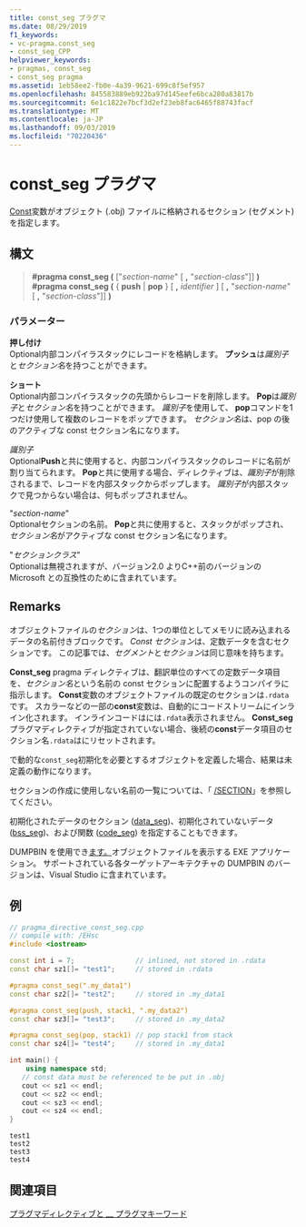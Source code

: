 ```yaml
---
title: const_seg プラグマ
ms.date: 08/29/2019
f1_keywords:
- vc-pragma.const_seg
- const_seg_CPP
helpviewer_keywords:
- pragmas, const_seg
- const_seg pragma
ms.assetid: 1eb58ee2-fb0e-4a39-9621-699c8f5ef957
ms.openlocfilehash: 845583889eb922ba97d145eefe6bca280a83817b
ms.sourcegitcommit: 6e1c1822e7bcf3d2ef23eb8fac6465f88743facf
ms.translationtype: MT
ms.contentlocale: ja-JP
ms.lasthandoff: 09/03/2019
ms.locfileid: "70220436"
---
```

# <a name="const_seg-pragma"></a>const_seg プラグマ

[Const](../cpp/const-cpp.md)変数がオブジェクト (.obj) ファイルに格納されるセクション (セグメント) を指定します。

## <a name="syntax"></a>構文

> **#pragma const_seg (** ["*section-name*" [ **,** "*section-class*"]] **)** \
> **#pragma const_seg (** { **push** | **pop** } [ **,** *identifier* ] [ **,** "*section-name*" [ **,** "*section-class*"]] **)**

### <a name="parameters"></a>パラメーター

**押し付け**\
Optional内部コンパイラスタックにレコードを格納します。 **プッシュ**は*識別子*と*セクション名*を持つことができます。

**ショート**\
Optional内部コンパイラスタックの先頭からレコードを削除します。 **Pop**は*識別子*と*セクション名*を持つことができます。 *識別子*を使用して、 **pop**コマンドを1つだけ使用して複数のレコードをポップできます。 *セクション名*は、pop の後のアクティブな const セクション名になります。

*識別子*\
Optional**Push**と共に使用すると、内部コンパイラスタックのレコードに名前が割り当てられます。 **Pop**と共に使用する場合、ディレクティブは、*識別子*が削除されるまで、レコードを内部スタックからポップします。 *識別子*が内部スタックで見つからない場合は、何もポップされません。

"*section-name*" \
Optionalセクションの名前。 **Pop**と共に使用すると、スタックがポップされ、*セクション名*がアクティブな const セクション名になります。

"*セクションクラス*" \
Optionalは無視されますが、バージョン2.0 よりC++前のバージョンの Microsoft との互換性のために含まれています。

## <a name="remarks"></a>Remarks

オブジェクトファイルの*セクション*は、1つの単位としてメモリに読み込まれるデータの名前付きブロックです。 *Const セクション*は、定数データを含むセクションです。 この記事では、*セグメント*と*セクション*は同じ意味を持ちます。

**Const_seg** pragma ディレクティブは、翻訳単位のすべての定数データ項目を、*セクション名*という名前の const セクションに配置するようコンパイラに指示します。 **Const**変数のオブジェクトファイルの既定のセクションは`.rdata`です。 スカラーなどの一部の**const**変数は、自動的にコードストリームにインライン化されます。 インラインコードはには`.rdata`表示されません。 **Const_seg**プラグマディレクティブが指定されていない場合、後続の**const**データ項目のセクション名`.rdata`はにリセットされます。

で動的な`const_seg`初期化を必要とするオブジェクトを定義した場合、結果は未定義の動作になります。

セクションの作成に使用しない名前の一覧については、「 [/SECTION](../build/reference/section-specify-section-attributes.md)」を参照してください。

初期化されたデータのセクション ([data_seg](../preprocessor/data-seg.md))、初期化されていないデータ ([bss_seg](../preprocessor/bss-seg.md))、および関数 ([code_seg](../preprocessor/code-seg.md)) を指定することもできます。

DUMPBIN を使用でき[ます。](../build/reference/dumpbin-command-line.md)オブジェクトファイルを表示する EXE アプリケーション。 サポートされている各ターゲットアーキテクチャの DUMPBIN のバージョンは、Visual Studio に含まれています。

## <a name="example"></a>例

```cpp
// pragma_directive_const_seg.cpp
// compile with: /EHsc
#include <iostream>

const int i = 7;               // inlined, not stored in .rdata
const char sz1[]= "test1";     // stored in .rdata

#pragma const_seg(".my_data1")
const char sz2[]= "test2";     // stored in .my_data1

#pragma const_seg(push, stack1, ".my_data2")
const char sz3[]= "test3";     // stored in .my_data2

#pragma const_seg(pop, stack1) // pop stack1 from stack
const char sz4[]= "test4";     // stored in .my_data1

int main() {
    using namespace std;
   // const data must be referenced to be put in .obj
   cout << sz1 << endl;
   cout << sz2 << endl;
   cout << sz3 << endl;
   cout << sz4 << endl;
}
```

```Output
test1
test2
test3
test4
```

## <a name="see-also"></a>関連項目

[プラグマディレクティブと __ プラグマキーワード](../preprocessor/pragma-directives-and-the-pragma-keyword.md)
